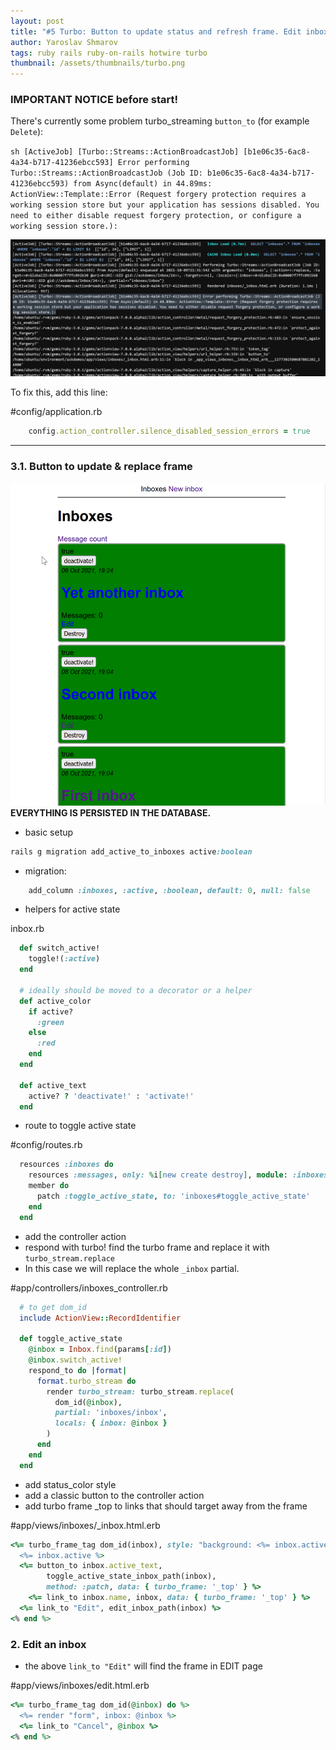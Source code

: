```yaml
---
layout: post
title: "#5 Turbo: Button to update status and refresh frame. Edit inboxes inline"
author: Yaroslav Shmarov
tags: ruby rails ruby-on-rails hotwire turbo
thumbnail: /assets/thumbnails/turbo.png
---
```


### IMPORTANT NOTICE before start!

There's currently some problem turbo_streaming `button_to` (for example `Delete`):

`sh
[ActiveJob] [Turbo::Streams::ActionBroadcastJob] [b1e06c35-6ac8-4a34-b717-41236ebcc593] Error performing Turbo::Streams::ActionBroadcastJob (Job ID: b1e06c35-6ac8-4a34-b717-41236ebcc593) from Async(default) in 44.89ms: ActionView::Template::Error (Request forgery protection requires a working session store but your application has sessions disabled. You need to either disable request forgery protection, or configure a working session store.):
`

![button-to-turbo-stream-error](/assets/images/button-to-turbo-stream-error.png)

To fix this, add this line:

#config/application.rb
```ruby
    config.action_controller.silence_disabled_session_errors = true
```

****

### 3.1. Button to update & replace frame

![turbo-frame-replace-button](/assets/images/turbo-frame-replace-button.gif)
**EVERYTHING IS PERSISTED IN THE DATABASE.**

* basic setup

```ruby
rails g migration add_active_to_inboxes active:boolean
```

* migration:

```ruby
    add_column :inboxes, :active, :boolean, default: 0, null: false
```

* helpers for active state

inbox.rb
```ruby
  def switch_active!
    toggle!(:active)
  end

  # ideally should be moved to a decorator or a helper
  def active_color
    if active?
      :green
    else
      :red
    end
  end

  def active_text
    active? ? 'deactivate!' : 'activate!'
  end
```

* route to toggle active state

#config/routes.rb

```ruby
  resources :inboxes do
    resources :messages, only: %i[new create destroy], module: :inboxes
    member do
      patch :toggle_active_state, to: 'inboxes#toggle_active_state'
    end
  end
```

* add the controller action
* respond with turbo! find the turbo frame and replace it with `turbo_stream.replace`
* In this case we will replace the whole `_inbox` partial.

#app/controllers/inboxes_controller.rb
```ruby
  # to get dom_id
  include ActionView::RecordIdentifier

  def toggle_active_state
    @inbox = Inbox.find(params[:id])
    @inbox.switch_active!
    respond_to do |format|
      format.turbo_stream do
        render turbo_stream: turbo_stream.replace(
          dom_id(@inbox),
          partial: 'inboxes/inbox',
          locals: { inbox: @inbox }
        )
      end
    end
  end
```

* add status_color style
* add a classic button to the controller action
* add turbo frame _top to links that should target away from the frame

#app/views/inboxes/_inbox.html.erb
```ruby
<%= turbo_frame_tag dom_id(inbox), style: "background: <%= inbox.active_color %>" do %>
  <%= inbox.active %>
  <%= button_to inbox.active_text,
        toggle_active_state_inbox_path(inbox),
        method: :patch, data: { turbo_frame: '_top' } %>
    <%= link_to inbox.name, inbox, data: { turbo_frame: '_top' } %>
  <%= link_to "Edit", edit_inbox_path(inbox) %>
<% end %>
```

### 2. Edit an inbox

* the above `link_to "Edit"` will find the frame in EDIT page

#app/views/inboxes/edit.html.erb
```ruby
<%= turbo_frame_tag dom_id(@inbox) do %>
  <%= render "form", inbox: @inbox %>
  <%= link_to "Cancel", @inbox %>
<% end %>
```
